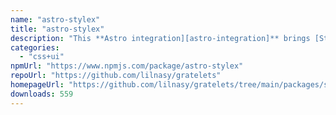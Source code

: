 ```yaml
---
name: "astro-stylex"
title: "astro-stylex"
description: "This **Astro integration][astro-integration]** brings [StyleX's](https://stylexjs.com/docs/learn/) CSS compiler to every `.astro` file and [framework component in your project."
categories:
  - "css+ui"
npmUrl: "https://www.npmjs.com/package/astro-stylex"
repoUrl: "https://github.com/lilnasy/gratelets"
homepageUrl: "https://github.com/lilnasy/gratelets/tree/main/packages/stylex"
downloads: 559
---
```

